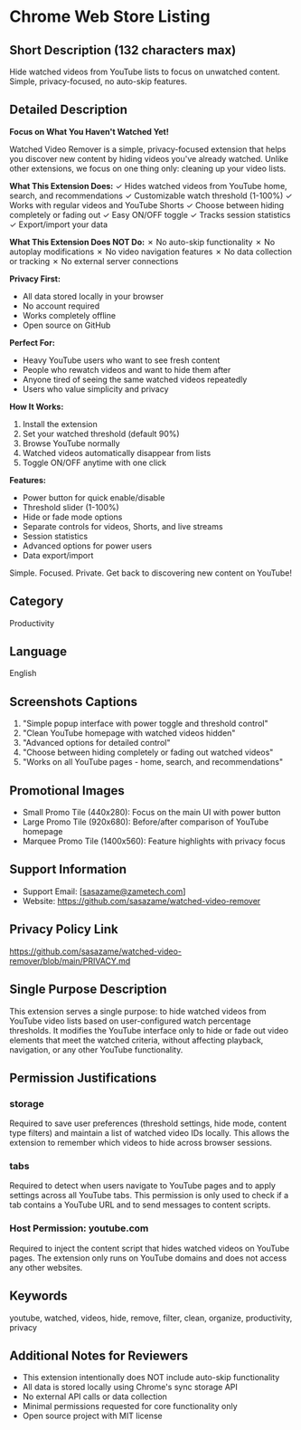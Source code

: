 # Chrome Web Store Listing

## Short Description (132 characters max)
Hide watched videos from YouTube lists to focus on unwatched content. Simple, privacy-focused, no auto-skip features.

## Detailed Description

**Focus on What You Haven't Watched Yet!**

Watched Video Remover is a simple, privacy-focused extension that helps you discover new content by hiding videos you've already watched. Unlike other extensions, we focus on one thing only: cleaning up your video lists.

**What This Extension Does:**
✓ Hides watched videos from YouTube home, search, and recommendations
✓ Customizable watch threshold (1-100%)
✓ Works with regular videos and YouTube Shorts
✓ Choose between hiding completely or fading out
✓ Easy ON/OFF toggle
✓ Tracks session statistics
✓ Export/import your data

**What This Extension Does NOT Do:**
✗ No auto-skip functionality
✗ No autoplay modifications
✗ No video navigation features
✗ No data collection or tracking
✗ No external server connections

**Privacy First:**
- All data stored locally in your browser
- No account required
- Works completely offline
- Open source on GitHub

**Perfect For:**
- Heavy YouTube users who want to see fresh content
- People who rewatch videos and want to hide them after
- Anyone tired of seeing the same watched videos repeatedly
- Users who value simplicity and privacy

**How It Works:**
1. Install the extension
2. Set your watched threshold (default 90%)
3. Browse YouTube normally
4. Watched videos automatically disappear from lists
5. Toggle ON/OFF anytime with one click

**Features:**
- Power button for quick enable/disable
- Threshold slider (1-100%)
- Hide or fade mode options
- Separate controls for videos, Shorts, and live streams
- Session statistics
- Advanced options for power users
- Data export/import

Simple. Focused. Private. Get back to discovering new content on YouTube!

## Category
Productivity

## Language
English

## Screenshots Captions
1. "Simple popup interface with power toggle and threshold control"
2. "Clean YouTube homepage with watched videos hidden"
3. "Advanced options for detailed control"
4. "Choose between hiding completely or fading out watched videos"
5. "Works on all YouTube pages - home, search, and recommendations"

## Promotional Images
- Small Promo Tile (440x280): Focus on the main UI with power button
- Large Promo Tile (920x680): Before/after comparison of YouTube homepage
- Marquee Promo Tile (1400x560): Feature highlights with privacy focus

## Support Information
- Support Email: [sasazame@zametech.com]
- Website: https://github.com/sasazame/watched-video-remover

## Privacy Policy Link
https://github.com/sasazame/watched-video-remover/blob/main/PRIVACY.md

## Single Purpose Description
This extension serves a single purpose: to hide watched videos from YouTube video lists based on user-configured watch percentage thresholds. It modifies the YouTube interface only to hide or fade out video elements that meet the watched criteria, without affecting playback, navigation, or any other YouTube functionality.

## Permission Justifications

### storage
Required to save user preferences (threshold settings, hide mode, content type filters) and maintain a list of watched video IDs locally. This allows the extension to remember which videos to hide across browser sessions.

### tabs
Required to detect when users navigate to YouTube pages and to apply settings across all YouTube tabs. This permission is only used to check if a tab contains a YouTube URL and to send messages to content scripts.

### Host Permission: youtube.com
Required to inject the content script that hides watched videos on YouTube pages. The extension only runs on YouTube domains and does not access any other websites.

## Keywords
youtube, watched, videos, hide, remove, filter, clean, organize, productivity, privacy

## Additional Notes for Reviewers
- This extension intentionally does NOT include auto-skip functionality
- All data is stored locally using Chrome's sync storage API
- No external API calls or data collection
- Minimal permissions requested for core functionality only
- Open source project with MIT license
